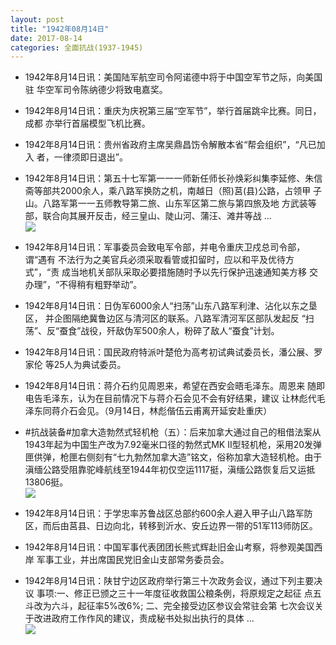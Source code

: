 ```yaml
---
layout: post
title: "1942年08月14日"
date: 2017-08-14
categories: 全面抗战(1937-1945)
---
```


<meta name="referrer" content="no-referrer" />

- 1942年8月14日讯：美国陆军航空司令阿诺德中将于中国空军节之际，向美国驻 华空军司令陈纳德少将致电嘉奖。 

- 1942年8月14日讯：重庆为庆祝第三届“空军节”，举行首届跳伞比赛。同日，成都 亦举行首届模型飞机比赛。 

- 1942年8月14日讯：贵州省政府主席吴鼎昌饬令解散本省“帮会组织”，“凡已加入 者，一律须即日退出”。 

- 1942年8月14日讯：第五十七军第一一一师新任师长孙焕彩纠集李延修、朱信斋等部共2000余人，乘八路军换防之机，南越日（照)莒(县)公路，占领甲 子山。八路军第一一五师教导第二旅、山东军区第二旅与第四旅及地 方武装等部，联合向其展开反击，经三皇山、陡山河、蒲汪、滩井等战 ... <br/><img src="https://wx1.sinaimg.cn/large/aca367d8ly1fijgfumhqwj20c809zdfx.jpg" />

- 1942年8月14日讯：军事委员会致电军令部，并电令重庆卫戍总司令部，谓“遇有 不法行为之美官兵必须采取看管或扣留时，应以和平及优待方式”，“责 成当地机关部队采取必要措施随时予以先行保护迅速通知美方移 交办理”，“不得稍有粗野举动”。 

- 1942年8月14日讯：日伪军6000余人“扫荡”山东八路军利津、沾化以东之垦区， 并企图隔绝冀鲁边区与清河区的联系。八路军清河军区部队发起反 “扫荡”、反“蚕食”战役，歼敌伪军500余人，粉碎了敌人“蚕食”计划。 

- 1942年8月14日讯：国民政府特派叶楚伧为高考初试典试委员长，潘公展、罗家伦 等25人为典试委员。 

- 1942年8月14日讯：蒋介石约见周恩来，希望在西安会晤毛泽东。周恩来 随即电告毛泽东，认为在目前情况下与蒋介石会见不会有好结果，建议 让林彪代毛泽东同蒋介石会见。（9月14日，林彪偕伍云甫离开延安赴重庆） 

- #抗战装备#加拿大造勃然式轻机枪（五）：后来加拿大通过自己的租借法案从1943年起为中国生产改为7.92毫米口径的勃然式MK II型轻机枪，采用20发弹匣供弹，枪匣右侧刻有“七九勃然加拿大造”铭文，俗称加拿大造轻机枪。由于滇缅公路受阻靠驼峰航线至1944年初仅空运1117挺，滇缅公路恢复后又运抵13806挺。 <br/><img src="https://wx4.sinaimg.cn/large/aca367d8ly1fij0tkjuulj20f10po44g.jpg" />

- 1942年8月14日讯：于学忠率苏鲁战区总部约600余人避入甲子山八路军防区，而后由莒县、日边向北，转移到沂水、安丘边界一带的51军113师防区。 

- 1942年8月14日讯：中国军事代表团团长熊式辉赴旧金山考察，将参观美国西岸 军事工业，并出席国民党旧金山支部常务委员会。 

- 1942年8月14日讯：陕甘宁边区政府举行第三十次政务会议，通过下列主要决议 事项:一、修正已颁之三十一年度征收救国公粮条例，将原规定之起征 点五斗改为六斗，起征率5%改6%; 二、完全接受边区参议会常驻会第 七次会议关于改进政府工作作风的建议，责成秘书处拟出执行的具体  ... <br/><img src="https://wx3.sinaimg.cn/large/aca367d8ly1fiivmcicz3j20c80cwgls.jpg" />

